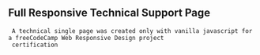 ## Full Responsive Technical Support Page

```
 A technical single page was created only with vanilla javascript for a freeCodeCamp Web Responsive Design project
 certification 
```